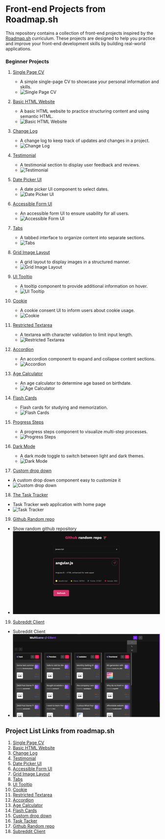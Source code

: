 # Front-end Projects from Roadmap.sh

This repository contains a collection of front-end projects inspired by the [Roadmap.sh](https://roadmap.sh/frontend) curriculum. These projects are designed to help you practice and improve your front-end development skills by building real-world applications.

### Beginner Projects

1. [Single Page CV](https://roadmap-sh-frontend-challenges.vercel.app/1-single-page-cv/index.html)

   - A simple single-page CV to showcase your personal information and skills.
   - ![Single Page CV](screen-shots/img-1-min.png)

2. [Basic HTML Website](https://roadmap-sh-frontend-challenges.vercel.app/2-basic-html-website/index.html)

   - A basic HTML website to practice structuring content and using semantic HTML.
   - ![Basic HTML Website](screen-shots/img-2-min.png)

3. [Change Log](https://roadmap-sh-frontend-challenges.vercel.app/3-change-log/index.html)

   - A change log to keep track of updates and changes in a project.
   - ![Change Log](screen-shots/img-3-min.png)

4. [Testimonial](https://roadmap-sh-frontend-challenges.vercel.app/4-testimonial/index.html)

   - A testimonial section to display user feedback and reviews.
   - ![Testimonial](screen-shots/img-4-min.png)

5. [Date Picker UI](https://roadmap-sh-frontend-challenges.vercel.app/5-date-picker-ui/index.html)

   - A date picker UI component to select dates.
   - ![Date Picker UI](screen-shots/img-5-min.png)

6. [Accessible Form UI](https://roadmap-sh-frontend-challenges.vercel.app/6-accessible-form-ui/index.html)

   - An accessible form UI to ensure usability for all users.
   - ![Accessible Form UI](screen-shots/img-6-min.png)

7. [Tabs](https://roadmap-sh-frontend-challenges.vercel.app/7-tabs/index.html)

   - A tabbed interface to organize content into separate sections.
   - ![Tabs](screen-shots/img-7-min.png)

8. [Grid Image Layout](https://roadmap-sh-frontend-challenges.vercel.app/8-grid-image-layout/index.html)

   - A grid layout to display images in a structured manner.
   - ![Grid Image Layout](screen-shots/img-8-min.png)

9. [UI Tooltip](https://roadmap-sh-frontend-challenges.vercel.app/9-ui-tooltip/index.html)

   - A tooltip component to provide additional information on hover.
   - ![UI Tooltip](screen-shots/img-9-min.png)

10. [Cookie](https://roadmap-sh-frontend-challenges.vercel.app/10-cookie/index.html)

    - A cookie consent UI to inform users about cookie usage.
    - ![Cookie](screen-shots/img-10-min.png)

11. [Restricted Textarea](https://roadmap-sh-frontend-challenges.vercel.app/11-textarea-char-validator/index.html)

    - A textarea with character validation to limit input length.
    - ![Restricted Textarea](screen-shots/img-11-min.png)

12. [Accordion](https://roadmap-sh-frontend-challenges.vercel.app/12-accordion/index.html)

    - An accordion component to expand and collapse content sections.
    - ![Accordion](screen-shots/img-12-min.png)

13. [Age Calculator](https://roadmap-sh-frontend-challenges.vercel.app/13-age-calculator/index.html)

    - An age calculator to determine age based on birthdate.
    - ![Age Calculator](screen-shots/img-13-min.png)

14. [Flash Cards](https://roadmap-sh-frontend-challenges.vercel.app/14-flash-cards/index.html)

    - Flash cards for studying and memorization.
    - ![Flash Cards](screen-shots/img-14-min.png)

15. [Progress Steps](https://roadmap-sh-frontend-challenges.vercel.app/15-bonus-progress-steps/index.html)

    - A progress steps component to visualize multi-step processes.
    - ![Progress Steps](screen-shots/img-15-min.png)

16. [Dark Mode](https://roadmap-sh-frontend-challenges.vercel.app/16-bonus-dark-mode/index.html)

    - A dark mode toggle to switch between light and dark themes.
    - ![Dark Mode](screen-shots/img-16-min.png)

17. [Custom drop down](https://roadmap-sh-frontend-challenges.vercel.app/17-custom-dropdown/index.html)

- A custom drop down component easy to customize it
- ![Custom drop down](screen-shots/img-17-min.png)

18. [The Task Tracker](https://roadmap-sh-frontend-challenges.vercel.app/18-task-tracker/index.html)

- Task Tracker web application with home page
- ![Task Tracker](screen-shots/img-18-min.png)

19. [Github Random repo](https://roadmap-sh-frontend-challenges.vercel.app/19-github-random-repo/index.html)

- Show random github repository
- ![Github Random repo](screen-shots/img-19-min.png)

19. [Subreddt Client](https://subreddit-client.vercel.app)

- Subreddit Client
- ![Subreddt Client](screen-shots/img-20-min.png)

## Project List Links from roadmap.sh

1.  [Single Page CV](https://roadmap.sh/projects/single-page-cv)
2.  [Basic HTML Website](https://roadmap.sh/projects/basic-html-website)
3.  [Change Log](https://roadmap.sh/projects/changelog-component)
4.  [Testimonial](https://roadmap.sh/projects/testimonial-cards)
5.  [Date Picker UI](https://roadmap.sh/projects/datepicker-ui)
6.  [Accessible Form UI](https://roadmap.sh/projects/accessible-form-ui)
7.  [Grid Image Layout](https://roadmap.sh/projects/image-grid)
8.  [Tabs](https://roadmap.sh/projects/simple-tabs)
9.  [UI Tooltip](https://roadmap.sh/projects/tooltip-ui)
10. [Cookie](https://roadmap.sh/projects/cookie-consent)
11. [Restricted Textarea](https://roadmap.sh/projects/restricted-textarea)
12. [Accordion](https://roadmap.sh/projects/accordion)
13. [Age Calculator](https://roadmap.sh/projects/age-calculator)
14. [Flash Cards](https://roadmap.sh/projects/flash-cards)
15. [Custom drop down](https://roadmap.sh/projects/custom-dropdown)
16. [Task Tacker](https://roadmap.sh/projects/task-tracker-js)
17. [Github Random repo](https://roadmap.sh/projects/github-random-repo)
18. [Subreddit Client](https://roadmap.sh/projects/reddit-client)
